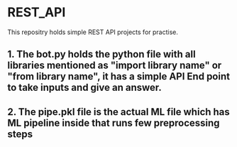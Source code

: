 # REST_API
This repositry holds simple REST API projects for practise.

## 1. The bot.py holds the python file with all libraries mentioned as "import library name" or "from library name", it has a simple API End point to take inputs and give an answer.
## 2. The pipe.pkl file is the actual ML file which has ML pipeline inside that runs few preprocessing steps
